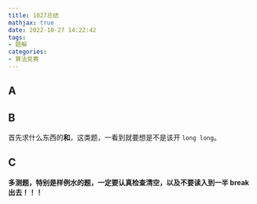 ```yaml
---
title: 1027总结
mathjax: true
date: 2022-10-27 14:22:42
tags:
- 题解
categories:
- 算法竞赛
---
```


## A

## B

首先求什么东西的**和**，这类题，一看到就要想是不是该开 `long long`。

## C

**多测题，特别是样例水的题，一定要认真检查清空，以及不要读入到一半 break 出去！！！**
